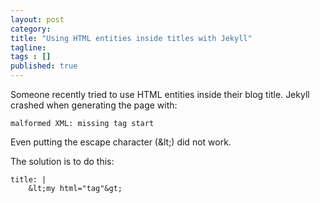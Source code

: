```yaml
---
layout: post 
category: 
title: "Using HTML entities inside titles with Jekyll"
tagline: 
tags : [] 
published: true
---
```

Someone recently tried to use HTML entities inside their blog title. Jekyll crashed when generating the page with:

    malformed XML: missing tag start

Even putting the escape character (\&lt;) did not work.

The solution is to do this:

    title: |
        &lt;my html="tag"&gt;


